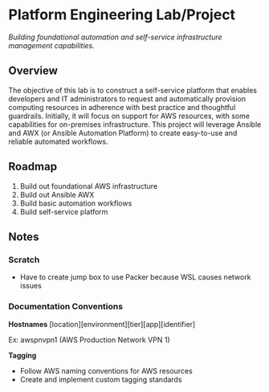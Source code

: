 # Platform Engineering Lab/Project

*Building foundational automation and self-service infrastructure management capabilities.*

## Overview

The objective of this lab is to construct a self-service platform that enables developers and IT administrators to request and automatically provision computing resources in adherence with best practice and thoughtful guardrails. Initially, it will focus on support for AWS resources, with some capabilities for on-premises infrastructure. This project will leverage Ansible and AWX (or Ansible Automation Platform) to create easy-to-use and reliable automated workflows.

## Roadmap

1. Build out foundational AWS infrastructure
1. Build out Ansible AWX
1. Build basic automation workflows
1. Build self-service platform

## Notes
### Scratch
- Have to create jump box to use Packer because WSL causes network issues


### Documentation Conventions

**Hostnames**
[location][environment][tier][app][identifier]

Ex: awspnvpn1 (AWS Production Network VPN 1)

**Tagging**
- Follow AWS naming conventions for AWS resources
- Create and implement custom tagging standards
